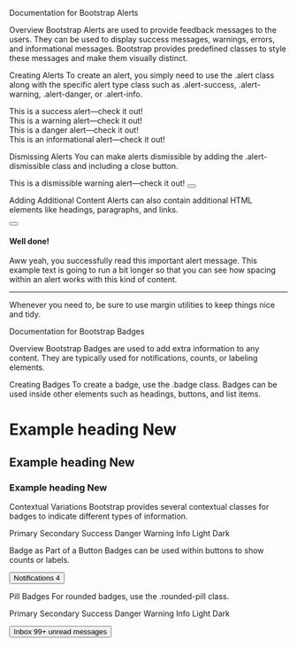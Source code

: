 Documentation for Bootstrap Alerts

Overview
Bootstrap Alerts are used to provide feedback messages to the users. They can be used to display success messages, warnings, errors, and informational messages. Bootstrap provides predefined classes to style these messages and make them visually distinct.

Creating Alerts
To create an alert, you simply need to use the .alert class along with the specific alert type class such as .alert-success, .alert-warning, .alert-danger, or .alert-info.
 
<div class="alert alert-success" role="alert">
  This is a success alert—check it out!
</div>
<div class="alert alert-warning" role="alert">
  This is a warning alert—check it out!
</div>
<div class="alert alert-danger" role="alert">
  This is a danger alert—check it out!
</div>
<div class="alert alert-info" role="alert">
  This is an informational alert—check it out!
</div>

Dismissing Alerts
You can make alerts dismissible by adding the .alert-dismissible class and including a close button.
 
<div class="alert alert-warning alert-dismissible fade show" role="alert">
  This is a dismissible warning alert—check it out!
  <button type="button" class="btn-close" data-bs-dismiss="alert" aria-label="Close"></button>
</div>

Adding Additional Content
Alerts can also contain additional HTML elements like headings, paragraphs, and links.
 
<div class="alert alert-success" role="alert">
    <div class="text-end">
        <button type="button" class="btn-close" data-bs-dismiss="alert" aria-label="Close"></button>
    </div>
  <h4 class="alert-heading">Well done!</h4>
  <p>Aww yeah, you successfully read this important alert message. This example text is going to run a bit longer so that you can see how spacing within an alert works with this kind of content.</p>
  <hr>
  <p class="mb-0">Whenever you need to, be sure to use margin utilities to keep things nice and tidy.</p>
</div>

Documentation for Bootstrap Badges

Overview
Bootstrap Badges are used to add extra information to any content. They are typically used for notifications, counts, or labeling elements.

Creating Badges
To create a badge, use the .badge class. Badges can be used inside other elements such as headings, buttons, and list items.

<h1>Example heading <span class="badge bg-secondary">New</span></h1>
<h2>Example heading <span class="badge bg-secondary">New</span></h2>
<h3>Example heading <span class="badge bg-secondary">New</span></h3>

Contextual Variations
Bootstrap provides several contextual classes for badges to indicate different types of information.
 
<span class="badge bg-primary">Primary</span>
<span class="badge bg-secondary">Secondary</span>
<span class="badge bg-success">Success</span>
<span class="badge bg-danger">Danger</span>
<span class="badge bg-warning text-dark">Warning</span>
<span class="badge bg-info text-dark">Info</span>
<span class="badge bg-light text-dark">Light</span>
<span class="badge bg-dark">Dark</span>

Badge as Part of a Button
Badges can be used within buttons to show counts or labels.
 
<button type="button" class="btn btn-primary">
  Notifications <span class="badge bg-secondary">4</span>
</button>

Pill Badges
For rounded badges, use the .rounded-pill class.
 
<span class="badge rounded-pill bg-primary">Primary</span>
<span class="badge rounded-pill bg-secondary">Secondary</span>
<span class="badge rounded-pill bg-success">Success</span>
<span class="badge rounded-pill bg-danger">Danger</span>
<span class="badge rounded-pill bg-warning text-dark">Warning</span>
<span class="badge rounded-pill bg-info text-dark">Info</span>
<span class="badge rounded-pill bg-light text-dark">Light</span>
<span class="badge rounded-pill bg-dark">Dark</span>


<button type="button" class="btn btn-primary position-relative">
    Inbox
    <span class="position-absolute top-0 start-100 translate-middle badge rounded-pill bg-danger">
        99+
        <span class="visually-hidden">unread messages</span>
    </span>
</button>

